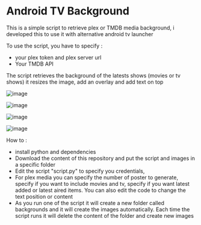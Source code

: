 # Android TV Background

This is a simple script to retrieve plex or TMDB media background, i developed this to use it with alternative android tv launcher

To use the script, you have to specify : 
- your plex token and plex server url
- Your TMDB API

The script retrieves the background of the latests shows (movies or tv shows)
it resizes the image, add an overlay and add text on top

![image](https://github.com/adelatour11/plexbackground/assets/1473994/3cf48b69-1b4f-45d5-8f46-565864994660)

![image](https://github.com/adelatour11/plexbackground/assets/1473994/d1886abd-5102-476c-b020-7466b5aa4be1)

![image](https://github.com/adelatour11/androidtvbackground/assets/1473994/0f23fd09-85a3-4891-9f26-138ced73709d)

![image](https://github.com/adelatour11/androidtvbackground/assets/1473994/ff73a973-9c01-4969-9446-f18a23a61d15)


How to :
- install python and dependencies
- Download the content of this repository and put the script and images in a specific folder
- Edit the script "script.py" to specify you credentials,
- For plex media you can specify the number of poster to generate, specify if you want to include movies and tv, specify if you want latest added or latest aired items. You can also edit the code to change the text position or content
- As you run one of the script  it will create a new folder called backgrounds and it will create the images automatically. Each time the script runs it will delete the content of the folder and create new images


